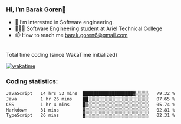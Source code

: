 ###  Hi, I’m Barak Goren👋
- 👀 I’m interested in Software engineering.
- 👨🏼‍🎓 Software Engineering student at Ariel Technical College
- 📫 How to reach me barak.goren6@gmail.com
##
Total time coding (since WakaTime initialized)

[![wakatime](https://wakatime.com/badge/user/5cc5ec80-a806-4ca2-a704-db29274e48cd.svg)](https://wakatime.com/@5cc5ec80-a806-4ca2-a704-db29274e48cd)

   
### Coding statistics:

<!--START_SECTION:waka-->

```txt
JavaScript   14 hrs 53 mins  ███████████████████▓░░░░░   79.32 %
Java         1 hr 26 mins    ██░░░░░░░░░░░░░░░░░░░░░░░   07.65 %
CSS          1 hr 4 mins     █▒░░░░░░░░░░░░░░░░░░░░░░░   05.74 %
Markdown     31 mins         ▓░░░░░░░░░░░░░░░░░░░░░░░░   02.81 %
TypeScript   26 mins         ▓░░░░░░░░░░░░░░░░░░░░░░░░   02.31 %
```

<!--END_SECTION:waka-->

<!---
barakgoren/barakgoren is a ✨ special ✨ repository because its `README.md` (this file) appears on your GitHub profile.
You can click the Preview link to take a look at your changes.
--->
